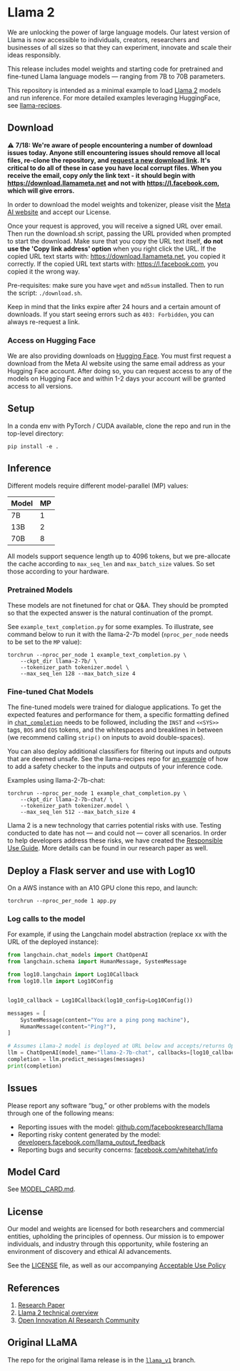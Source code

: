 # Llama 2

We are unlocking the power of large language models. Our latest version of Llama is now accessible to individuals, creators, researchers and businesses of all sizes so that they can experiment, innovate and scale their ideas responsibly. 

This release includes model weights and starting code for pretrained and fine-tuned Llama language models — ranging from 7B to 70B parameters.

This repository is intended as a minimal example to load [Llama 2](https://ai.meta.com/research/publications/llama-2-open-foundation-and-fine-tuned-chat-models/) models and run inference. For more detailed examples leveraging HuggingFace, see [llama-recipes](https://github.com/facebookresearch/llama-recipes/).

## Download

⚠️ **7/18: We're aware of people encountering a number of download issues today. Anyone still encountering issues should remove all local files, re-clone the repository, and [request a new download link](https://ai.meta.com/resources/models-and-libraries/llama-downloads/). It's critical to do all of these in case you have local corrupt files. When you receive the email, copy *only* the link text - it should begin with https://download.llamameta.net and not with https://l.facebook.com, which will give errors.**



In order to download the model weights and tokenizer, please visit the [Meta AI website](https://ai.meta.com/resources/models-and-libraries/llama-downloads/) and accept our License.

Once your request is approved, you will receive a signed URL over email. Then run the download.sh script, passing the URL provided when prompted to start the download. Make sure that you copy the URL text itself, **do not use the 'Copy link address' option** when you right click the URL. If the copied URL text starts with: https://download.llamameta.net, you copied it correctly. If the copied URL text starts with: https://l.facebook.com, you copied it the wrong way.

Pre-requisites: make sure you have `wget` and `md5sum` installed. Then to run the script: `./download.sh`.

Keep in mind that the links expire after 24 hours and a certain amount of downloads. If you start seeing errors such as `403: Forbidden`, you can always re-request a link.

### Access on Hugging Face

We are also providing downloads on [Hugging Face](https://huggingface.co/meta-llama). You must first request a download from the Meta AI website using the same email address as your Hugging Face account. After doing so, you can request access to any of the models on Hugging Face and within 1-2 days your account will be granted access to all versions.

## Setup

In a conda env with PyTorch / CUDA available, clone the repo and run in the top-level directory:

```
pip install -e .
```

## Inference

Different models require different model-parallel (MP) values:

|  Model | MP |
|--------|----|
| 7B     | 1  |
| 13B    | 2  |
| 70B    | 8  |

All models support sequence length up to 4096 tokens, but we pre-allocate the cache according to `max_seq_len` and `max_batch_size` values. So set those according to your hardware.

### Pretrained Models

These models are not finetuned for chat or Q&A. They should be prompted so that the expected answer is the natural continuation of the prompt.

See `example_text_completion.py` for some examples. To illustrate, see command below to run it with the llama-2-7b model (`nproc_per_node` needs to be set to the `MP` value):

```
torchrun --nproc_per_node 1 example_text_completion.py \
    --ckpt_dir llama-2-7b/ \
    --tokenizer_path tokenizer.model \
    --max_seq_len 128 --max_batch_size 4
```

### Fine-tuned Chat Models

The fine-tuned models were trained for dialogue applications. To get the expected features and performance for them, a specific formatting defined in [`chat_completion`](https://github.com/facebookresearch/llama/blob/main/llama/generation.py#L212)
needs to be followed, including the `INST` and `<<SYS>>` tags, `BOS` and `EOS` tokens, and the whitespaces and breaklines in between (we recommend calling `strip()` on inputs to avoid double-spaces).

You can also deploy additional classifiers for filtering out inputs and outputs that are deemed unsafe. See the llama-recipes repo for [an example](https://github.com/facebookresearch/llama-recipes/blob/main/inference/inference.py) of how to add a safety checker to the inputs and outputs of your inference code.

Examples using llama-2-7b-chat:

```
torchrun --nproc_per_node 1 example_chat_completion.py \
    --ckpt_dir llama-2-7b-chat/ \
    --tokenizer_path tokenizer.model \
    --max_seq_len 512 --max_batch_size 4
```

Llama 2 is a new technology that carries potential risks with use. Testing conducted to date has not — and could not — cover all scenarios.
In order to help developers address these risks, we have created the [Responsible Use Guide](Responsible-Use-Guide.pdf). More details can be found in our research paper as well.

## Deploy a Flask server and use with Log10

On a AWS instance with an A10 GPU clone this repo, and launch:

`torchrun --nproc_per_node 1 app.py`

### Log calls to the model

For example, if using the Langchain model abstraction (replace xx with the URL of the deployed instance):

```python
from langchain.chat_models import ChatOpenAI
from langchain.schema import HumanMessage, SystemMessage

from log10.langchain import Log10Callback
from log10.llm import Log10Config


log10_callback = Log10Callback(log10_config=Log10Config())

messages = [
    SystemMessage(content="You are a ping pong machine"),
    HumanMessage(content="Ping?"),
]

# Assumes Llama-2 model is deployed at URL below and accepts/returns OpenAI style chat messages
llm = ChatOpenAI(model_name="llama-2-7b-chat", callbacks=[log10_callback], temperature=0.5, openai_api_base="http://xx.xx.xx.xx:5000")
completion = llm.predict_messages(messages)
print(completion)
```

## Issues

Please report any software “bug,” or other problems with the models through one of the following means:
- Reporting issues with the model: [github.com/facebookresearch/llama](http://github.com/facebookresearch/llama)
- Reporting risky content generated by the model: [developers.facebook.com/llama_output_feedback](http://developers.facebook.com/llama_output_feedback)
- Reporting bugs and security concerns: [facebook.com/whitehat/info](http://facebook.com/whitehat/info)

## Model Card
See [MODEL_CARD.md](MODEL_CARD.md).

## License

Our model and weights are licensed for both researchers and commercial entities, upholding the principles of openness. Our mission is to empower individuals, and industry through this opportunity, while fostering an environment of discovery and ethical AI advancements. 

See the [LICENSE](LICENSE) file, as well as our accompanying [Acceptable Use Policy](USE_POLICY.md)

## References

1. [Research Paper](https://ai.meta.com/research/publications/llama-2-open-foundation-and-fine-tuned-chat-models/)
2. [Llama 2 technical overview](https://ai.meta.com/resources/models-and-libraries/llama)
3. [Open Innovation AI Research Community](https://ai.meta.com/llama/open-innovation-ai-research-community/)

## Original LLaMA
The repo for the original llama release is in the [`llama_v1`](https://github.com/facebookresearch/llama/tree/llama_v1) branch.
